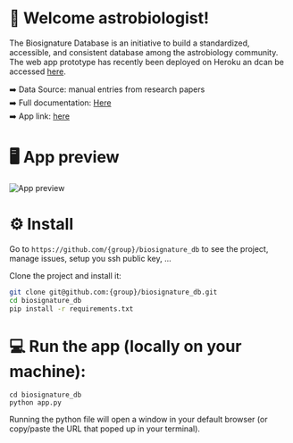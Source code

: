 # 👾 Welcome astrobiologist!

The Biosignature Database is an initiative to build a standardized, accessible, and consistent database among the astrobiology community.<br>
The web app prototype has recently been deployed on Heroku an dcan be accessed [here](https://biosignature-database.herokuapp.com/).

➡️ Data Source: manual entries from research papers<br>
➡️ Full documentation: [Here](https://jhupiterz.notion.site/jhupiterz/The-Biosignature-Database-f48effd1004f4155acfd76deee382436)<br>
➡️ App link: [here](https://biosignature-database.herokuapp.com/)

# 🖥️ App preview

![App preview](bioDB.gif)

# ⚙️ Install 

Go to `https://github.com/{group}/biosignature_db` to see the project, manage issues,
setup you ssh public key, ...

Clone the project and install it:

```bash
git clone git@github.com:{group}/biosignature_db.git
cd biosignature_db
pip install -r requirements.txt
```

# 💻 Run the app (locally on your machine):

```
cd biosignature_db
python app.py
```
Running the python file will open a window in your default browser (or copy/paste the URL that poped up in your terminal).
